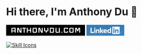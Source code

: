 # Hi there, I'm Anthony Du 👋

[<img src="./assets/anthonydu.com_2x.jpg" height="30"/>](https://www.anthonydu.com)
[<img src="./assets/linkedin.png" height="30"/>](https://www.linkedin.com/in/antdu/)

[![Skill Icons](https://skillicons.dev/icons?i=java,py,nextjs,ts,react,sass,cloudflare,bootstrap,jquery&theme=dark)](https://github.com/anthonydu)

<!--
**anthonydu/anthonydu** is a ✨ _special_ ✨ repository because its `README.md` (this file) appears on your GitHub profile.

Here are some ideas to get you started:

- 🔭 I’m currently working on ...
- 🌱 I’m currently learning ...
- 👯 I’m looking to collaborate on ...
- 🤔 I’m looking for help with ...
- 💬 Ask me about ...
- 📫 How to reach me: ...
- 😄 Pronouns: ...
- ⚡ Fun fact: ...
-->
